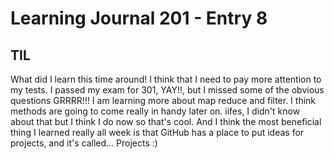 # Learning Journal 201 - Entry 8

## TIL

What did I learn this time around! I think that I need to pay more attention to my tests. I passed my exam for 301, YAY!!, but I missed some of the obvious questions GRRRR!!!
I am learning more about map reduce and filter. I think methods are going to come really in handy later on.
iifes, I didn't know about that but I think I do now so that's cool.
And I think the most beneficial thing I learned really all week is that GitHub has a place to put ideas for projects, and it's called... Projects :)
